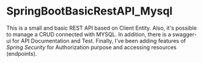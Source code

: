 # SpringBootBasicRestAPI_Mysql
This is a small and basic REST API based on Client Entity. Also, it's possible to manage a CRUD connected with MYSQL.
In addition, there is a swagger-ui for API Documentation and Test.
Finally, I've been adding features of *Spring Security* for Authorization purpose and accessing resources (endpoints).
